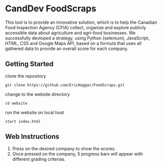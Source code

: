 # CandDev FoodScraps

This tool is to provide an innovative solution, which is to help the Canadian Food Inspection Agency (CFIA) collect, organize and explore publicly accessible data about agriculture and agri-food businesses.
We successfully devloped a strategy, using Python (selenium), JavaScript, HTML, CSS and Google Maps API, based on a formula that uses all gathered data to provide an overall score for each company. 



## Getting Started 

clone the repository

```
git clone https://github.com/EricHaggar/FoodScraps.git
```

change to the website directory

```
cd website
```

run the website on local host

```
start index.html
```


## Web Instructions

1. Press on the desired company to show the scores. 
2. Once pressed on the company, 5 progress bars will appear with different grading criterias.


